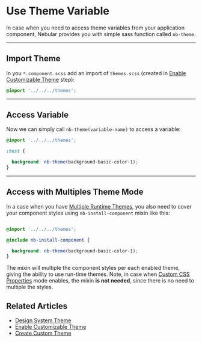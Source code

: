 # Use Theme Variable

In case when you need to access theme variables from your application component, 
Nebular provides you with simple sass function called `nb-theme`.
<hr>

## Import Theme

In you `*.component.scss` add an import of `themes.scss`
(created in [Enable Customizable Theme](docs/design-system/enable-customizable-theme) step):

```scss
@import '../../../themes';
```
<hr>

## Access Variable

Now we can simply call `nb-theme(variable-name)` to access a variable:

```scss
@import '../../../themes';

:host {

  background: nb-theme(background-basic-color-1);
}
```
<hr>

## Access with Multiples Theme Mode

In a case when you have [Multiple Runtime Themes](docs/design-system/enable-multiple-runtime-themes), you also need to cover your component styles
using `nb-install-component` mixin like this:

```scss

@import '../../../themes';

@include nb-install-component {

  background: nb-theme(background-basic-color-1);
}

```

The mixin will multiple the component styles per each enabled theme, giving the ability to use run-time themes. 
Note, in case when [Custom CSS Properties](docs/design-system/enable-css-properties-mode) mode enables, 
the mixin **is not needed**, since there is no need to multiple the styles.

## Related Articles

- [Design System Theme](docs/design-system/design-system-theme)
- [Enable Customizable Theme](docs/design-system/enable-customizable-theme) 
- [Create Custom Theme](docs/design-system/create-custom-theme) 

